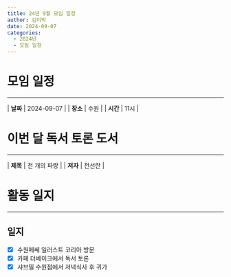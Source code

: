 ```yaml
---
title: 24년 9월 모임 일정
author: 김이박
date: 2024-09-07
categories:
  - 2024년
  - 모임 일정
---
```


# **모임 일정**
---

| **날짜** | 2024-09-07 |
| **장소** | 수원        |
| **시간** | 11시       |


# **이번 달 독서 토론 도서**
---

| **제목** | 천 개의 파랑 |
| **저자** | 천선란      |

# **활동 일지**
---
## **일지**  
  - [x] 수원메쎄 일러스트 코리아 방문  
  - [x] 카페 더베이크에서 독서 토론   
  - [x] 샤브밀 수원점에서 저녁식사 후 귀가
